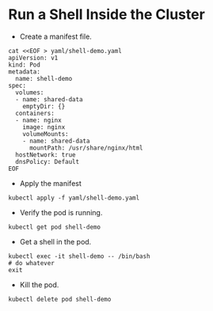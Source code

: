 # Run a Shell Inside the Cluster

* Create a manifest file.

```
cat <<EOF > yaml/shell-demo.yaml
apiVersion: v1
kind: Pod
metadata:
  name: shell-demo
spec:
  volumes:
  - name: shared-data
    emptyDir: {}
  containers:
  - name: nginx
    image: nginx
    volumeMounts:
    - name: shared-data
      mountPath: /usr/share/nginx/html
  hostNetwork: true
  dnsPolicy: Default
EOF
```

* Apply the manifest

```
kubectl apply -f yaml/shell-demo.yaml
```

* Verify the pod  is running.

```
kubectl get pod shell-demo
```

* Get a shell in the pod.

```
kubectl exec -it shell-demo -- /bin/bash
# do whatever
exit
```

* Kill the pod.

```
kubectl delete pod shell-demo
```
